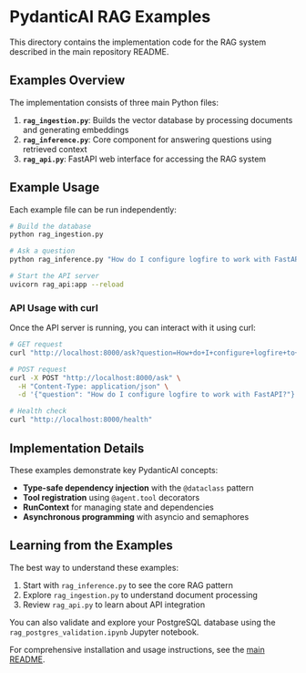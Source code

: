 # PydanticAI RAG Examples

This directory contains the implementation code for the RAG system described in the main repository README.

## Examples Overview

The implementation consists of three main Python files:

1. **`rag_ingestion.py`**: Builds the vector database by processing documents and generating embeddings
2. **`rag_inference.py`**: Core component for answering questions using retrieved context
3. **`rag_api.py`**: FastAPI web interface for accessing the RAG system

## Example Usage

Each example file can be run independently:

```bash
# Build the database
python rag_ingestion.py

# Ask a question
python rag_inference.py "How do I configure logfire to work with FastAPI?"

# Start the API server
uvicorn rag_api:app --reload
```

### API Usage with curl

Once the API server is running, you can interact with it using curl:

```bash
# GET request
curl "http://localhost:8000/ask?question=How+do+I+configure+logfire+to+work+with+FastAPI%3F"

# POST request
curl -X POST "http://localhost:8000/ask" \
  -H "Content-Type: application/json" \
  -d '{"question": "How do I configure logfire to work with FastAPI?"}'

# Health check
curl "http://localhost:8000/health"
```

## Implementation Details

These examples demonstrate key PydanticAI concepts:

- **Type-safe dependency injection** with the `@dataclass` pattern
- **Tool registration** using `@agent.tool` decorators
- **RunContext** for managing state and dependencies
- **Asynchronous programming** with asyncio and semaphores

## Learning from the Examples

The best way to understand these examples:

1. Start with `rag_inference.py` to see the core RAG pattern
2. Explore `rag_ingestion.py` to understand document processing
3. Review `rag_api.py` to learn about API integration

You can also validate and explore your PostgreSQL database using the `rag_postgres_validation.ipynb` Jupyter notebook.

For comprehensive installation and usage instructions, see the [main README](../README.md).